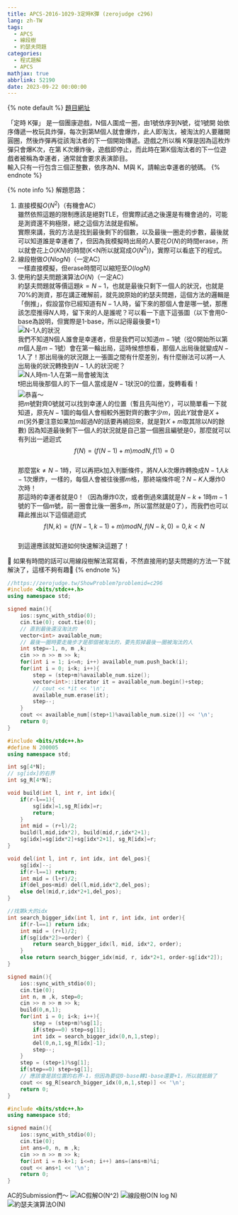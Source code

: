 ```yaml
---
title: APCS-2016-1029-3定時K彈 (zerojudge c296)
lang: zh-TW
tags:
  - APCS
  - 線段樹
  - 約瑟夫問題
categories:
  - 程式題解
  - APCS
mathjax: true
abbrlink: 52190
date: 2023-09-22 00:00:00
---
```


{% note default %}
[題目網址](https://zerojudge.tw/ShowProblem?problemid=c296)

「定時 K彈」 是一個團康遊戲，N個人圍成一圈，由1號依序到N號，從1號開 始依序傳遞一枚玩具炸彈，每次到第M個人就會爆炸，此人即淘汰，被淘汰的人要離開圓圈，然後炸彈再從該淘汰者的下一個開始傳遞。遊戲之所以稱 K彈是因為這枚炸彈只會爆K次，在第 K次爆炸後，遊戲即停止，而此時在第K個淘汰者的下一位遊戲者被稱為幸運者，通常就會要求表演節目。  
輸入只有一行包含三個正整數，依序為N、M與 K，請輸出幸運者的號碼。
{% endnote %}
<!--more-->

{% note info %}
解題思路：

1. 直接模擬$O(N^2)$（有機會AC）  
   雖然依照這題的限制應該是絕對TLE，但實際試過之後還是有機會過的，可能是測資還不夠極限，總之這個方法就是假解。  
   實際來講，我的方法是找到最後剩下的個數，以及最後一圈走的步數，最後就可以知道誰是幸運者了，但因為我模擬時出局的人要花$O(N)$的時間erase，所以就會花上$O(KN)$的時間(K<N所以就寫成$O(N^2)$)，實際可以看底下的程式。  
2. 線段樹做$O(N log N)$（一定AC）  
   一樣直接模擬，但erase時間可以縮短至$O(log N)$  
3. 使用約瑟夫問題演算法$O(N)$（一定AC）  
   約瑟夫問題就等價這題$k=N-1$，也就是最後只剩下一個人的狀況，也就是70%的測資，那在講正確解前，就先說原始的約瑟夫問題，這個方法的邏輯是「倒推」，假設當你已經知道有$N-1$人時，留下來的那個人會是哪一號，那應該怎麼推得$N$人時，留下來的人是誰呢？可以看一下底下這張圖（以下會用0-base為說明，但實際是1-base，所以記得最後要+1）  
   ![N-1人的狀況](https://i.imgur.com/yXB0sd2.png)  
   我們不知道N個人誰會是幸運者，但是我們可以知道$m-1$號（從0開始所以第$m$個人是$m-1$號）會在第一輪出局，這時候想想看，那個人出局後就變成$N-1$人了！那出局後的狀況跟上一張圖之間有什麼差別，有什麼辦法可以將一人出局後的狀況轉換到$N-1$人的狀況呢？  
   ![N人時m-1人在第一局會被淘汰](https://i.imgur.com/ZNeXqkN.png)  
   ❗️把出局後那個人的下一個人當成是$N-1$狀況$0$的位置，旋轉看看！  
   ![恭喜～](https://i.imgur.com/OzH0NI7.png)  
   把$m$號對齊$0$號就可以找到幸運人的位置（暫且先叫他$Y$），可以簡單看一下就知道，原先$N-1$圖的每個人會相較外圈對齊的數字少$m$，因此$Y$就會是$X+m$(另外要注意如果加$m$超過$N$的話要再繞回來，就是對$X+m$取其除以$N$的餘數)
   因為知道最後剩下一個人的狀況就是自己當一個圈且編號是0，那麼就可以有列出一遞迴式
   $$f(N)=(f(N-1)+m) mod N, f(1)=0$$  
   那麼當$k \neq N-1$時，可以再把$k$加入判斷條件，將$N$人$k$次爆炸轉換成$N-1$人$k-1$次爆炸，一樣的，每個人會被往後挪$m$格，那終端條件呢？$N-K$人爆炸0次時！  
   那這時的幸運者就是$0$！（因為爆炸$0$次，或者倒過來講就是$N-k+1$時$m-1$號的下一個$m$號，前一圈會比後一圈多$m$，所以當然就是$0$了），而我們也可以藉此推出以下這個遞迴式  
   $$f(N,k)=(f(N-1,k-1)+m) mod N, f(N-k,0)=0, k<N$$  
   到這邊應該就知道如何快速解決這題了！


🌟 如果有時間的話可以用線段樹解法寫寫看，不然直接用約瑟夫問題的方法一下就解決了，這樣不夠有趣🫠
{% endnote %}

```c++ 模擬法 O(N^2)
//https://zerojudge.tw/ShowProblem?problemid=c296
#include <bits/stdc++.h>
using namespace std;

signed main(){
    ios::sync_with_stdio(0);
    cin.tie(0); cout.tie(0);
    // 直到最後還沒淘汰的
    vector<int> available_num;
    // 最後一圈時要走幾步才是那個被淘汰的，要先剪掉最後一圈被淘汰的人
    int step=-1, n, m ,k;
    cin >> n >> m >> k;
    for(int i = 1; i<=n; i++) available_num.push_back(i);
    for(int i = 0; i<k; i++){
        step = (step+m)%available_num.size();
        vector<int>::iterator it = available_num.begin()+step;
        // cout << *it << '\n';
        available_num.erase(it);
        step--;
    }
    cout << available_num[(step+1)%available_num.size()] << '\n';
    return 0;
}
```

```c++ 模擬＋線段樹 O(N log N)
#include <bits/stdc++.h>
#define N 200005
using namespace std;

int sg[4*N];
// sg[idx]的右界
int sg_R[4*N];

void build(int l, int r, int idx){
    if(r-l==1){
        sg[idx]=1,sg_R[idx]=r;
        return;
    }
    int mid = (r+l)/2;
    build(l,mid,idx*2), build(mid,r,idx*2+1);
    sg[idx]=sg[idx*2]+sg[idx*2+1], sg_R[idx]=r;
}

void del(int l, int r, int idx, int del_pos){
    sg[idx]--;
    if(r-l==1) return;
    int mid = (l+r)/2;
    if(del_pos<mid) del(l,mid,idx*2,del_pos);
    else del(mid,r,idx*2+1,del_pos);
}

//找第k大的idx
int search_bigger_idx(int l, int r, int idx, int order){
    if(r-l==1) return idx;
    int mid = (r+l)/2;
    if(sg[idx*2]>=order) {
        return search_bigger_idx(l, mid, idx*2, order);
    }
    else return search_bigger_idx(mid, r, idx*2+1, order-sg[idx*2]);
}

signed main(){
    ios::sync_with_stdio(0);
    cin.tie(0); 
    int n, m ,k, step=0;
    cin >> n >> m >> k;
    build(0,n,1);
    for(int i = 0; i<k; i++){
        step = (step+m)%sg[1];
        if(step==0) step=sg[1];
        int idx = search_bigger_idx(0,n,1,step);
        del(0,n,1,sg_R[idx]-1);
        step--;
    }
    step = (step+1)%sg[1];
    if(step==0) step=sg[1];
    // 應該會是該位置的右界-1，但因為要從0-base轉1-base還要+1，所以就抵銷了
    cout << sg_R[search_bigger_idx(0,n,1,step)] << '\n';
    return 0;
}
```

```c++ 約瑟夫問題演算法O(N)
#include <bits/stdc++.h>
using namespace std;

signed main(){
    ios::sync_with_stdio(0);
    cin.tie(0); 
    int ans=0, n, m ,k;
    cin >> n >> m >> k;
    for(int i = n-k+1; i<=n; i++) ans=(ans+m)%i;
    cout << ans+1 << '\n';
    return 0;
}

```

AC的Submission們～
![AC假解O(N^2)](https://i.imgur.com/AYYXaEc.png)
![線段樹O(N log N)](https://i.imgur.com/gOl4OLM.png)
![約瑟夫演算法O(N)](https://i.imgur.com/NqPLLat.png)
